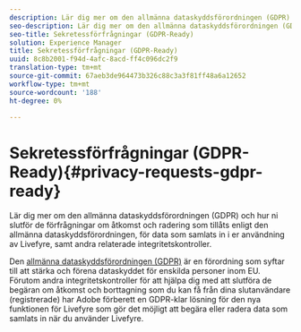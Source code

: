 ```yaml
---
description: Lär dig mer om den allmänna dataskyddsförordningen (GDPR) och hur ni slutför de förfrågningar om åtkomst och radering som tillåts enligt den allmänna dataskyddsförordningen, för data som samlats in i er användning av Livefyre, samt andra relaterade integritetskontroller.
seo-description: Lär dig mer om den allmänna dataskyddsförordningen (GDPR) och hur ni slutför de förfrågningar om åtkomst och radering som tillåts enligt den allmänna dataskyddsförordningen, för data som samlats in i er användning av Livefyre, samt andra relaterade integritetskontroller.
seo-title: Sekretessförfrågningar (GDPR-Ready)
solution: Experience Manager
title: Sekretessförfrågningar (GDPR-Ready)
uuid: 8c8b2001-f94d-4afc-8acd-ff4c096dc2f9
translation-type: tm+mt
source-git-commit: 67aeb3de964473b326c88c3a3f81ff48a6a12652
workflow-type: tm+mt
source-wordcount: '188'
ht-degree: 0%

---
```



# Sekretessförfrågningar (GDPR-Ready){#privacy-requests-gdpr-ready}

Lär dig mer om den allmänna dataskyddsförordningen (GDPR) och hur ni slutför de förfrågningar om åtkomst och radering som tillåts enligt den allmänna dataskyddsförordningen, för data som samlats in i er användning av Livefyre, samt andra relaterade integritetskontroller.

Den [allmänna dataskyddsförordningen (GDPR)](https://adobe.io/apis/cloudplatform/gdpr.html) är en förordning som syftar till att stärka och förena dataskyddet för enskilda personer inom EU. Förutom andra integritetskontroller för att hjälpa dig med att slutföra de begäran om åtkomst och borttagning som du kan få från dina slutanvändare (registrerade) har Adobe förberett en GDPR-klar lösning för den nya funktionen för Livefyre som gör det möjligt att begära eller radera data som samlats in när du använder Livefyre.
